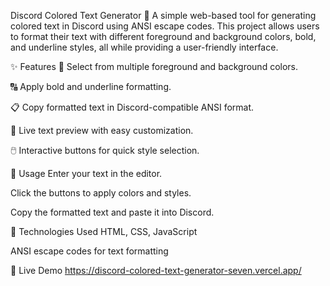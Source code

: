 Discord Colored Text Generator 🎨
A simple web-based tool for generating colored text in Discord using ANSI escape codes. This project allows users to format their text with different foreground and background colors, bold, and underline styles, all while providing a user-friendly interface.

✨ Features
🎨 Select from multiple foreground and background colors.

🔠 Apply bold and underline formatting.

📋 Copy formatted text in Discord-compatible ANSI format.

🔄 Live text preview with easy customization.

🖱️ Interactive buttons for quick style selection.

🚀 Usage
Enter your text in the editor.

Click the buttons to apply colors and styles.

Copy the formatted text and paste it into Discord.

📜 Technologies Used
HTML, CSS, JavaScript

ANSI escape codes for text formatting

📌 Live Demo
https://discord-colored-text-generator-seven.vercel.app/
